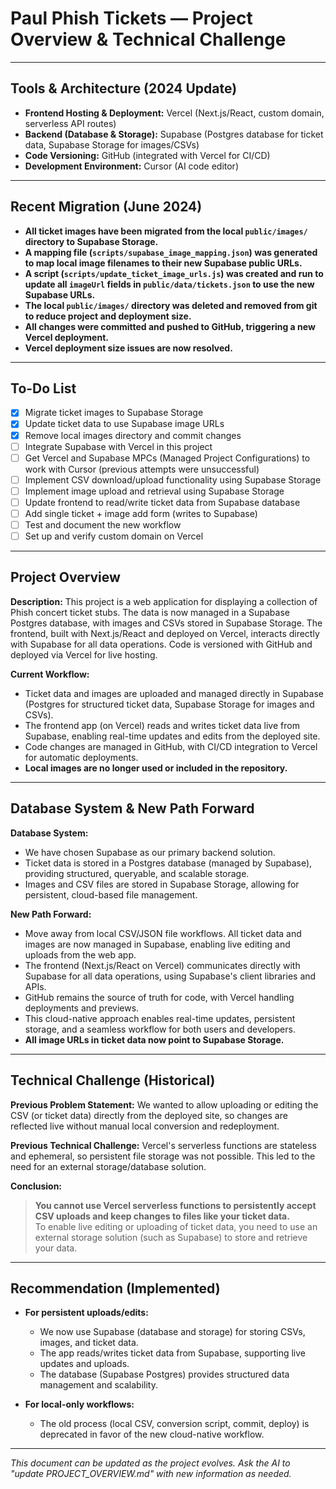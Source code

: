 # Paul Phish Tickets — Project Overview & Technical Challenge

---

## Tools & Architecture (2024 Update)

- **Frontend Hosting & Deployment:** Vercel (Next.js/React, custom domain, serverless API routes)
- **Backend (Database & Storage):** Supabase (Postgres database for ticket data, Supabase Storage for images/CSVs)
- **Code Versioning:** GitHub (integrated with Vercel for CI/CD)
- **Development Environment:** Cursor (AI code editor)

---

## Recent Migration (June 2024)

- **All ticket images have been migrated from the local `public/images/` directory to Supabase Storage.**
- **A mapping file (`scripts/supabase_image_mapping.json`) was generated to map local image filenames to their new Supabase public URLs.**
- **A script (`scripts/update_ticket_image_urls.js`) was created and run to update all `imageUrl` fields in `public/data/tickets.json` to use the new Supabase URLs.**
- **The local `public/images/` directory was deleted and removed from git to reduce project and deployment size.**
- **All changes were committed and pushed to GitHub, triggering a new Vercel deployment.**
- **Vercel deployment size issues are now resolved.**

---

## To-Do List

- [x] Migrate ticket images to Supabase Storage
- [x] Update ticket data to use Supabase image URLs
- [x] Remove local images directory and commit changes
- [ ] Integrate Supabase with Vercel in this project
- [ ] Get Vercel and Supabase MPCs (Managed Project Configurations) to work with Cursor (previous attempts were unsuccessful)
- [ ] Implement CSV download/upload functionality using Supabase Storage
- [ ] Implement image upload and retrieval using Supabase Storage
- [ ] Update frontend to read/write ticket data from Supabase database
- [ ] Add single ticket + image add form (writes to Supabase)
- [ ] Test and document the new workflow
- [ ] Set up and verify custom domain on Vercel

---

## Project Overview

**Description:**
This project is a web application for displaying a collection of Phish concert ticket stubs. The data is now managed in a Supabase Postgres database, with images and CSVs stored in Supabase Storage. The frontend, built with Next.js/React and deployed on Vercel, interacts directly with Supabase for all data operations. Code is versioned with GitHub and deployed via Vercel for live hosting.

**Current Workflow:**
- Ticket data and images are uploaded and managed directly in Supabase (Postgres for structured ticket data, Supabase Storage for images and CSVs).
- The frontend app (on Vercel) reads and writes ticket data live from Supabase, enabling real-time updates and edits from the deployed site.
- Code changes are managed in GitHub, with CI/CD integration to Vercel for automatic deployments.
- **Local images are no longer used or included in the repository.**

---

## Database System & New Path Forward

**Database System:**
- We have chosen Supabase as our primary backend solution.
- Ticket data is stored in a Postgres database (managed by Supabase), providing structured, queryable, and scalable storage.
- Images and CSV files are stored in Supabase Storage, allowing for persistent, cloud-based file management.

**New Path Forward:**
- Move away from local CSV/JSON file workflows. All ticket data and images are now managed in Supabase, enabling live editing and uploads from the web app.
- The frontend (Next.js/React on Vercel) communicates directly with Supabase for all data operations, using Supabase's client libraries and APIs.
- GitHub remains the source of truth for code, with Vercel handling deployments and previews.
- This cloud-native approach enables real-time updates, persistent storage, and a seamless workflow for both users and developers.
- **All image URLs in ticket data now point to Supabase Storage.**

---

## Technical Challenge (Historical)

**Previous Problem Statement:**
We wanted to allow uploading or editing the CSV (or ticket data) directly from the deployed site, so changes are reflected live without manual local conversion and redeployment.

**Previous Technical Challenge:**
Vercel's serverless functions are stateless and ephemeral, so persistent file storage was not possible. This led to the need for an external storage/database solution.

**Conclusion:**
> **You cannot use Vercel serverless functions to persistently accept CSV uploads and keep changes to files like your ticket data.**  
> To enable live editing or uploading of ticket data, you need to use an external storage solution (such as Supabase) to store and retrieve your data.

---

## Recommendation (Implemented)

- **For persistent uploads/edits:**
  - We now use Supabase (database and storage) for storing CSVs, images, and ticket data.
  - The app reads/writes ticket data from Supabase, supporting live updates and uploads.
  - The database (Supabase Postgres) provides structured data management and scalability.

- **For local-only workflows:**
  - The old process (local CSV, conversion script, commit, deploy) is deprecated in favor of the new cloud-native workflow.

---

*This document can be updated as the project evolves. Ask the AI to "update PROJECT_OVERVIEW.md" with new information as needed.* 